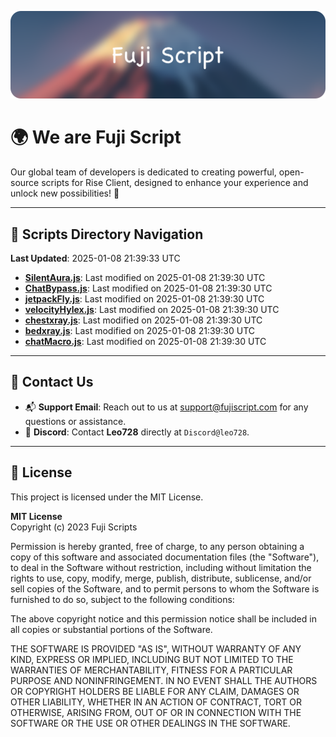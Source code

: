 ![Banner](.github/b.webp)

# 🌍 **We are Fuji Script**

Our global team of developers is dedicated to creating powerful, open-source scripts for Rise Client, designed to enhance your experience and unlock new possibilities! 🌟

---
<!-- SCRIPTS_NAVIGATION_START -->
## 📂 **Scripts Directory Navigation**

**Last Updated**: 2025-01-08 21:39:33 UTC

- **[SilentAura.js](scripts/SilentAura.js)**: Last modified on 2025-01-08 21:39:30 UTC
- **[ChatBypass.js](scripts/ChatBypass.js)**: Last modified on 2025-01-08 21:39:30 UTC
- **[jetpackFly.js](scripts/jetpackFly.js)**: Last modified on 2025-01-08 21:39:30 UTC
- **[velocityHylex.js](scripts/velocityHylex.js)**: Last modified on 2025-01-08 21:39:30 UTC
- **[chestxray.js](scripts/chestxray.js)**: Last modified on 2025-01-08 21:39:30 UTC
- **[bedxray.js](scripts/bedxray.js)**: Last modified on 2025-01-08 21:39:30 UTC
- **[chatMacro.js](scripts/chatMacro.js)**: Last modified on 2025-01-08 21:39:30 UTC

<!-- SCRIPTS_NAVIGATION_END -->

---

## 💬 **Contact Us**  
- 📬 **Support Email**: Reach out to us at [support@fujiscript.com](mailto:support@fujiscript.com) for any questions or assistance.  
- 💬 **Discord**: Contact **Leo728** directly at `Discord@leo728`.

---

## 📜 **License**

This project is licensed under the MIT License.  

**MIT License**  
Copyright (c) 2023 Fuji Scripts  

Permission is hereby granted, free of charge, to any person obtaining a copy of this software and associated documentation files (the "Software"), to deal in the Software without restriction, including without limitation the rights to use, copy, modify, merge, publish, distribute, sublicense, and/or sell copies of the Software, and to permit persons to whom the Software is furnished to do so, subject to the following conditions:  

The above copyright notice and this permission notice shall be included in all copies or substantial portions of the Software.  

THE SOFTWARE IS PROVIDED "AS IS", WITHOUT WARRANTY OF ANY KIND, EXPRESS OR IMPLIED, INCLUDING BUT NOT LIMITED TO THE WARRANTIES OF MERCHANTABILITY, FITNESS FOR A PARTICULAR PURPOSE AND NONINFRINGEMENT. IN NO EVENT SHALL THE AUTHORS OR COPYRIGHT HOLDERS BE LIABLE FOR ANY CLAIM, DAMAGES OR OTHER LIABILITY, WHETHER IN AN ACTION OF CONTRACT, TORT OR OTHERWISE, ARISING FROM, OUT OF OR IN CONNECTION WITH THE SOFTWARE OR THE USE OR OTHER DEALINGS IN THE SOFTWARE.  
